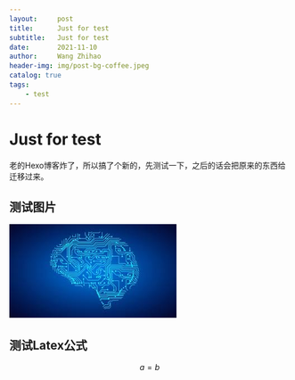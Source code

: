 ```yaml
---
layout:     post
title:      Just for test
subtitle:   Just for test
date:       2021-11-10
author:     Wang Zhihao
header-img: img/post-bg-coffee.jpeg
catalog: true
tags:
    - test
---
```


# Just for test
老的Hexo博客炸了，所以搞了个新的，先测试一下，之后的话会把原来的东西给迁移过来。

## 测试图片
![test](https://github.com/LOOKCC/LOOKCC.github.io/raw/main/img/machine-leaining.jpg) 
## 测试Latex公式

$$ a = b $$


